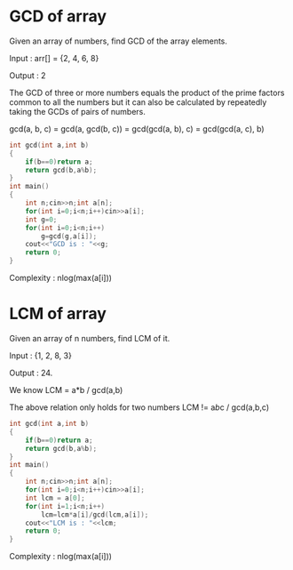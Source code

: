 # GCD of array

Given an array of numbers, find GCD of the array elements.

Input  : arr[] = {2, 4, 6, 8}

Output : 2
  
The GCD of three or more numbers equals the product of the prime factors common to all the numbers
but it can also be calculated by repeatedly taking the GCDs of pairs of numbers.

gcd(a, b, c) = gcd(a, gcd(b, c))  = gcd(gcd(a, b), c) = gcd(gcd(a, c), b)

```cpp
int gcd(int a,int b)
{
    if(b==0)return a;
    return gcd(b,a%b);
}
int main()
{
    int n;cin>>n;int a[n];
    for(int i=0;i<n;i++)cin>>a[i];
    int g=0;
    for(int i=0;i<n;i++)
        g=gcd(g,a[i]);
    cout<<"GCD is : "<<g;
    return 0;
}
```
Complexity : nlog(max(a[i]))

# LCM of array

Given an array of n numbers, find LCM of it.
  
Input : {1, 2, 8, 3}

Output : 24.
  
We know LCM = a*b / gcd(a,b)
  
The above relation only holds for two numbers LCM != a*b*c / gcd(a,b,c)
```cpp
int gcd(int a,int b)
{
    if(b==0)return a;
    return gcd(b,a%b);
}
int main()
{
    int n;cin>>n;int a[n];
    for(int i=0;i<n;i++)cin>>a[i];
    int lcm = a[0];
    for(int i=1;i<n;i++)
        lcm=lcm*a[i]/gcd(lcm,a[i]);
    cout<<"LCM is : "<<lcm;
    return 0;
}
```
Complexity : nlog(max(a[i]))
